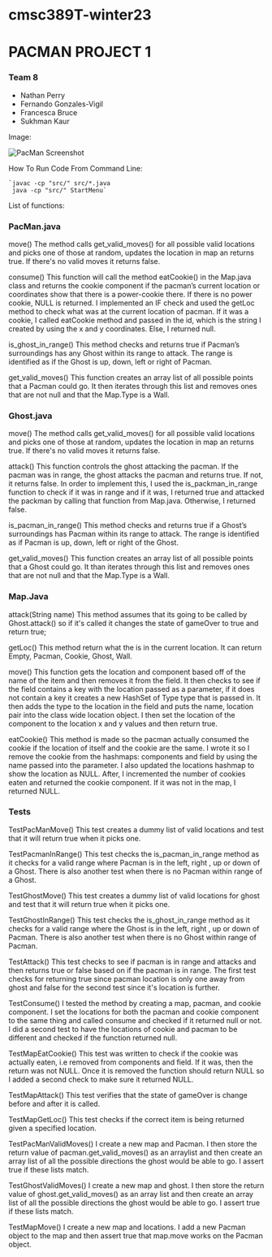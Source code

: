 # cmsc389T-winter23

# PACMAN PROJECT 1

### Team 8

* Nathan Perry
* Fernando Gonzales-Vigil
* Francesca Bruce
* Sukhman Kaur

Image: 

![PacMan Screenshot](https://github.com/cmsc389T-winter23/Team8/blob/main/Projects/P1/src/assets/screenshot.png)

How To Run Code From Command Line:

    `javac -cp "src/" src/*.java
     java -cp "src/" StartMenu`

List of functions: 

### **PacMan.java** 

move()
The method calls get_valid_moves() for all possible valid locations and picks one of those  at 
random, updates the location in map an returns true. If there's no valid moves it returns false.

consume()
This function will call the method eatCookie() in the Map.java class and returns the cookie component 
if the pacman’s current location or coordinates show that there is a power-cookie there. 
If there is no power cookie, NULL is returned. I implemented an IF check and used the getLoc method 
to check what was at the current location of pacman. If it was a cookie, I called eatCookie method 
and passed in the id, which is the string I created by using the x and y coordinates. 
Else, I returned null.

is_ghost_in_range()
This method checks and returns true if Pacman’s surroundings has any Ghost within its range to attack. The range is identified as if the Ghost is up, down, left or right of Pacman.

get_valid_moves()
This function creates an array list of all possible points that a Pacman could go. It then iterates through this list and removes ones that are not null and that the Map.Type is a Wall.

### **Ghost.java**

move()
The method calls get_valid_moves() for all possible valid locations and picks one of those  at
random, updates the location in map an returns true. If there's no valid moves it returns false.

attack()
This function controls the ghost attacking the pacman. If the pacman was in range, the ghost attacks the pacman and returns true. If not, it returns false. In order to implement this, I used the is_packman_in_range function to check if it was in range and if it was, I returned true and attacked the packman by calling that function from Map.java. Otherwise, I returned false.

is_pacman_in_range()
This method checks and returns true if a Ghost’s surroundings has Pacman within its range to attack. The range is identified as if Pacman is up, down, left or right of the Ghost.

get_valid_moves()
This function creates an array list of all possible points that a Ghost could go. It than iterates through this list and removes ones that are not null and that the Map.Type is a Wall.

### **Map.Java**

attack(String name)
This method assumes that its going to be called by Ghost.attack() so if it's called it changes the state of gameOver to true and return true;

getLoc()
This method return what the is in the current location. It can return Empty, Pacman, Cookie, Ghost, Wall.

move()
This function gets the location and component based off of the name of the item and then removes it from the field. It then checks to see if the field contains a key with the location passed as a parameter, if it does not contain a key it creates a new HashSet of Type type that is passed in. It then adds the type to the location in the field and puts the name, location pair into the class wide location object. I then set the location of the component to the location x and y values and then return true.

eatCookie()
This method is made so the pacman actually consumed the cookie if the location of itself and the cookie are the same. I wrote it so I remove the cookie from the hashmaps: components and field by using the name passed into the parameter. I also updated the locations hashmap to show the location as NULL. After, I incremented the number of cookies eaten and returned the cookie component. If it was not in the map, I returned NULL. 


### **Tests**

TestPacManMove()
This test creates a dummy list of valid locations and test that it will return true when it picks one.

TestPacmanInRange()
This test checks the is_pacman_in_range method as it checks for a valid range where Pacman is in the left, right , up or down of a Ghost. There is also another test when there is no Pacman within range of a Ghost.

TestGhostMove()
This test creates a dummy list of valid locations for ghost and test that it will return true when it picks one.

TestGhostInRange()
This test checks the is_ghost_in_range method as it checks for a valid range where the Ghost is in the left, right , up or down of Pacman. There is also another test when there is no Ghost within range of Pacman.

TestAttack()
This test checks to see if pacman is in range and attacks and then returns true or false based on if the pacman is in range. The first test checks for returning true since pacman location is only one away from ghost and false for the second test since it's location is further. 

TestConsume()
I tested the method by creating a map, pacman, and cookie component. I set the locations for both the pacman and cookie component to the same thing and called consume and checked if it returned null or not. I did a second test to have the locations of cookie and pacman to be different and checked if the function returned null.


TestMapEatCookie()
This test was written to check if the cookie was actually eaten, i.e removed from components and field. If it was, then the return was not NULL. Once it is removed the function should return NULL so I added a second check to make sure it returned NULL. 

TestMapAttack()
This test verifies that the state of gameOver is change before and after it is called.

TestMapGetLoc()
This test checks if the correct  item is being returned given a specified location. 


TestPacManValidMoves()
I create a new map and Pacman. I then store the return value of pacman.get_valid_moves() as an arraylist and then create an array list of all the possible directions the ghost would be able to go. I assert true if these lists match.

TestGhostValidMoves()
I create a new map and ghost. I then store the return value of ghost.get_valid_moves() as an array list and then create an array list of all the possible directions the ghost would be able to go. I assert true if these lists match.

TestMapMove()
I create a new map and locations. I add a new Pacman object to the map and then assert true that map.move works on the Pacman object.


